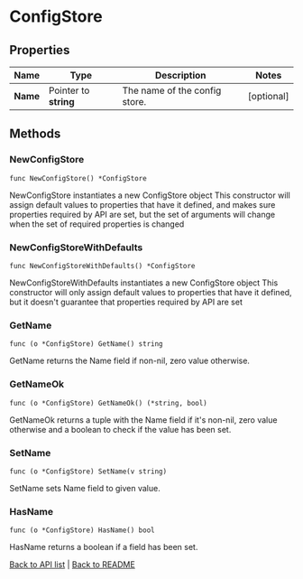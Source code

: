 # ConfigStore

## Properties

Name | Type | Description | Notes
------------ | ------------- | ------------- | -------------
**Name** | Pointer to **string** | The name of the config store. | [optional] 

## Methods

### NewConfigStore

`func NewConfigStore() *ConfigStore`

NewConfigStore instantiates a new ConfigStore object
This constructor will assign default values to properties that have it defined,
and makes sure properties required by API are set, but the set of arguments
will change when the set of required properties is changed

### NewConfigStoreWithDefaults

`func NewConfigStoreWithDefaults() *ConfigStore`

NewConfigStoreWithDefaults instantiates a new ConfigStore object
This constructor will only assign default values to properties that have it defined,
but it doesn't guarantee that properties required by API are set

### GetName

`func (o *ConfigStore) GetName() string`

GetName returns the Name field if non-nil, zero value otherwise.

### GetNameOk

`func (o *ConfigStore) GetNameOk() (*string, bool)`

GetNameOk returns a tuple with the Name field if it's non-nil, zero value otherwise
and a boolean to check if the value has been set.

### SetName

`func (o *ConfigStore) SetName(v string)`

SetName sets Name field to given value.

### HasName

`func (o *ConfigStore) HasName() bool`

HasName returns a boolean if a field has been set.


[Back to API list](../README.md#documentation-for-api-endpoints) | [Back to README](../README.md)


